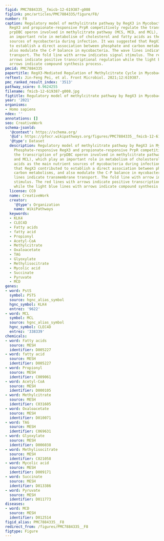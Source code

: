 ```yaml
---
figid: PMC7884335__fmicb-12-619387-g008
figlink: pmc/articles/PMC7884335/figure/F8/
number: F8
caption: Regulatory model of methylcitrate pathway by RegX3 in Mycobacteria. Phosphate-responsive
  RegX3 and propionate-responsive PrpR competitively regulate the transcription of
  prpDBC operon involved in methylcitrate pathway (MCS, MCD, and MCL), which play
  an important role in metabolism of cholesterol and fatty acids as the main nutrient
  sources of mycobacteria during infection. It was suggested that RegX3 contributed
  to establish a direct association between phosphate and carbon metabolisms, and
  also modulate the C-P balance in mycobacteria. The wave lines indicate transmembrane
  transport. The fold line with arrow indicates signal stimulus. The red lines with
  arrows indicate positive transcriptional regulation while the light blue lines with
  arrows indicate compound synthesis process.
pmcid: PMC7884335
papertitle: RegX3-Mediated Regulation of Methylcitrate Cycle in Mycobacterium smegmatis.
reftext: Jin-Feng Pei, et al. Front Microbiol. 2021;12:619387.
pmc_ranked_result_index: '3513'
pathway_score: 0.9624255
filename: fmicb-12-619387-g008.jpg
figtitle: Regulatory model of methylcitrate pathway by RegX3 in Mycobacteria
year: '2021'
organisms:
- Homo sapiens
ndex: ''
annotations: []
seo: CreativeWork
schema-jsonld:
  '@context': https://schema.org/
  '@id': https://pfocr.wikipathways.org/figures/PMC7884335__fmicb-12-619387-g008.html
  '@type': Dataset
  description: Regulatory model of methylcitrate pathway by RegX3 in Mycobacteria.
    Phosphate-responsive RegX3 and propionate-responsive PrpR competitively regulate
    the transcription of prpDBC operon involved in methylcitrate pathway (MCS, MCD,
    and MCL), which play an important role in metabolism of cholesterol and fatty
    acids as the main nutrient sources of mycobacteria during infection. It was suggested
    that RegX3 contributed to establish a direct association between phosphate and
    carbon metabolisms, and also modulate the C-P balance in mycobacteria. The wave
    lines indicate transmembrane transport. The fold line with arrow indicates signal
    stimulus. The red lines with arrows indicate positive transcriptional regulation
    while the light blue lines with arrows indicate compound synthesis process.
  license: CC0
  name: CreativeWork
  creator:
    '@type': Organization
    name: WikiPathways
  keywords:
  - KLK4
  - CLEC4D
  - Fatty acids
  - fatty acid
  - Propionyl
  - Acetyl-CoA
  - Methylcitrate
  - Oxaloacetate
  - TAG
  - Glyoxylate
  - Methylisocitrate
  - Mycolic acid
  - Succinate
  - Pyruvate
  - MCD
genes:
- word: PstS
  symbol: PSTS
  source: hgnc_alias_symbol
  hgnc_symbol: KLK4
  entrez: '9622'
- word: MCL
  symbol: MCL
  source: hgnc_alias_symbol
  hgnc_symbol: CLEC4D
  entrez: '338339'
chemicals:
- word: Fatty acids
  source: MESH
  identifier: D005227
- word: fatty acid
  source: MESH
  identifier: D005227
- word: Propionyl
  source: MESH
  identifier: C009061
- word: Acetyl-CoA
  source: MESH
  identifier: D000105
- word: Methylcitrate
  source: MESH
  identifier: C031605
- word: Oxaloacetate
  source: MESH
  identifier: D010071
- word: TAG
  source: MESH
  identifier: C069631
- word: Glyoxylate
  source: MESH
  identifier: D006038
- word: Methylisocitrate
  source: MESH
  identifier: C021058
- word: Mycolic acid
  source: MESH
  identifier: D009171
- word: Succinate
  source: MESH
  identifier: D013386
- word: Pyruvate
  source: MESH
  identifier: D011773
diseases:
- word: MCD
  source: MESH
  identifier: D012514
figid_alias: PMC7884335__F8
redirect_from: /figures/PMC7884335__F8
figtype: Figure
---
```

